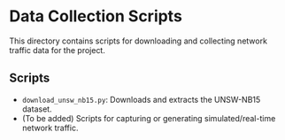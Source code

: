 # Data Collection Scripts

This directory contains scripts for downloading and collecting network traffic data for the project.

## Scripts
- `download_unsw_nb15.py`: Downloads and extracts the UNSW-NB15 dataset.
- (To be added) Scripts for capturing or generating simulated/real-time network traffic. 